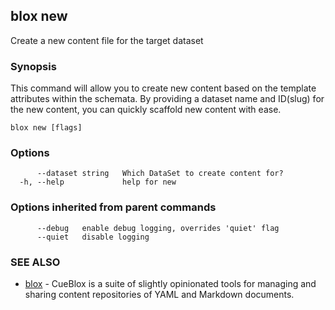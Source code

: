 ## blox new

Create a new content file for the target dataset

### Synopsis

This command will allow you to create new content based on the
	template attributes within the schemata. By providing a dataset name and ID(slug)
	for the new content, you can quickly scaffold new content with ease.

```
blox new [flags]
```

### Options

```
      --dataset string   Which DataSet to create content for?
  -h, --help             help for new
```

### Options inherited from parent commands

```
      --debug   enable debug logging, overrides 'quiet' flag
      --quiet   disable logging
```

### SEE ALSO

* [blox](/cmd/blox)	 - CueBlox is a suite of slightly opinionated tools for managing and sharing content repositories of YAML and Markdown documents.

